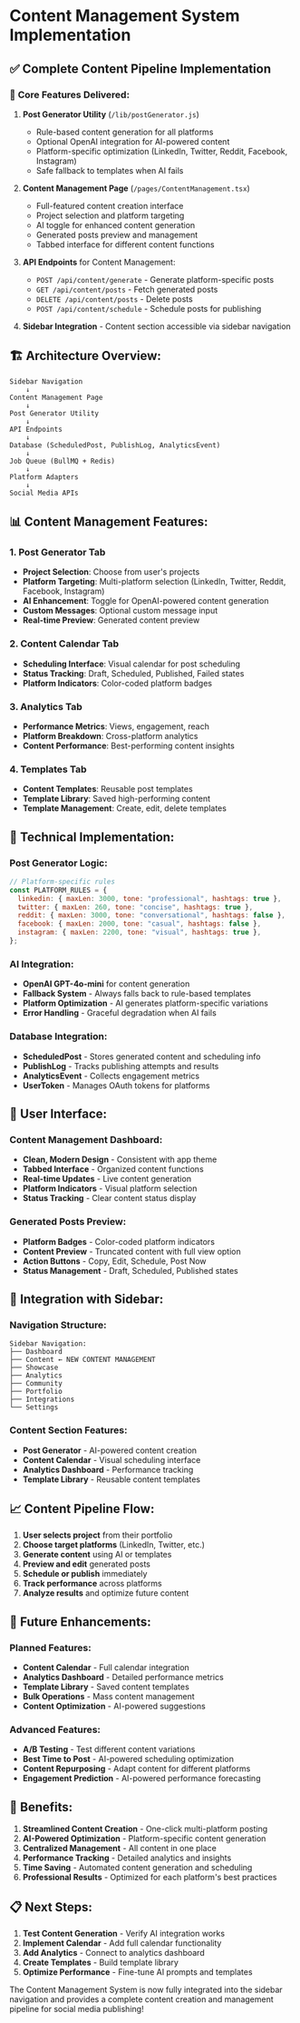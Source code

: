 # Content Management System Implementation

## ✅ Complete Content Pipeline Implementation

### 🎯 **Core Features Delivered:**

1. **Post Generator Utility** (`/lib/postGenerator.js`)
   - Rule-based content generation for all platforms
   - Optional OpenAI integration for AI-powered content
   - Platform-specific optimization (LinkedIn, Twitter, Reddit, Facebook, Instagram)
   - Safe fallback to templates when AI fails

2. **Content Management Page** (`/pages/ContentManagement.tsx`)
   - Full-featured content creation interface
   - Project selection and platform targeting
   - AI toggle for enhanced content generation
   - Generated posts preview and management
   - Tabbed interface for different content functions

3. **API Endpoints** for Content Management:
   - `POST /api/content/generate` - Generate platform-specific posts
   - `GET /api/content/posts` - Fetch generated posts
   - `DELETE /api/content/posts` - Delete posts
   - `POST /api/content/schedule` - Schedule posts for publishing

4. **Sidebar Integration** - Content section accessible via sidebar navigation

## 🏗️ **Architecture Overview:**

```
Sidebar Navigation
    ↓
Content Management Page
    ↓
Post Generator Utility
    ↓
API Endpoints
    ↓
Database (ScheduledPost, PublishLog, AnalyticsEvent)
    ↓
Job Queue (BullMQ + Redis)
    ↓
Platform Adapters
    ↓
Social Media APIs
```

## 📊 **Content Management Features:**

### **1. Post Generator Tab**

- **Project Selection**: Choose from user's projects
- **Platform Targeting**: Multi-platform selection (LinkedIn, Twitter, Reddit, Facebook, Instagram)
- **AI Enhancement**: Toggle for OpenAI-powered content generation
- **Custom Messages**: Optional custom message input
- **Real-time Preview**: Generated content preview

### **2. Content Calendar Tab**

- **Scheduling Interface**: Visual calendar for post scheduling
- **Status Tracking**: Draft, Scheduled, Published, Failed states
- **Platform Indicators**: Color-coded platform badges

### **3. Analytics Tab**

- **Performance Metrics**: Views, engagement, reach
- **Platform Breakdown**: Cross-platform analytics
- **Content Performance**: Best-performing content insights

### **4. Templates Tab**

- **Content Templates**: Reusable post templates
- **Template Library**: Saved high-performing content
- **Template Management**: Create, edit, delete templates

## 🔧 **Technical Implementation:**

### **Post Generator Logic:**

```javascript
// Platform-specific rules
const PLATFORM_RULES = {
  linkedin: { maxLen: 3000, tone: "professional", hashtags: true },
  twitter: { maxLen: 260, tone: "concise", hashtags: true },
  reddit: { maxLen: 3000, tone: "conversational", hashtags: false },
  facebook: { maxLen: 2000, tone: "casual", hashtags: false },
  instagram: { maxLen: 2200, tone: "visual", hashtags: true },
};
```

### **AI Integration:**

- **OpenAI GPT-4o-mini** for content generation
- **Fallback System** - Always falls back to rule-based templates
- **Platform Optimization** - AI generates platform-specific variations
- **Error Handling** - Graceful degradation when AI fails

### **Database Integration:**

- **ScheduledPost** - Stores generated content and scheduling info
- **PublishLog** - Tracks publishing attempts and results
- **AnalyticsEvent** - Collects engagement metrics
- **UserToken** - Manages OAuth tokens for platforms

## 🎨 **User Interface:**

### **Content Management Dashboard:**

- **Clean, Modern Design** - Consistent with app theme
- **Tabbed Interface** - Organized content functions
- **Real-time Updates** - Live content generation
- **Platform Indicators** - Visual platform selection
- **Status Tracking** - Clear content status display

### **Generated Posts Preview:**

- **Platform Badges** - Color-coded platform indicators
- **Content Preview** - Truncated content with full view option
- **Action Buttons** - Copy, Edit, Schedule, Post Now
- **Status Management** - Draft, Scheduled, Published states

## 🚀 **Integration with Sidebar:**

### **Navigation Structure:**

```
Sidebar Navigation:
├── Dashboard
├── Content ← NEW CONTENT MANAGEMENT
├── Showcase
├── Analytics
├── Community
├── Portfolio
├── Integrations
└── Settings
```

### **Content Section Features:**

- **Post Generator** - AI-powered content creation
- **Content Calendar** - Visual scheduling interface
- **Analytics Dashboard** - Performance tracking
- **Template Library** - Reusable content templates

## 📈 **Content Pipeline Flow:**

1. **User selects project** from their portfolio
2. **Choose target platforms** (LinkedIn, Twitter, etc.)
3. **Generate content** using AI or templates
4. **Preview and edit** generated posts
5. **Schedule or publish** immediately
6. **Track performance** across platforms
7. **Analyze results** and optimize future content

## 🔄 **Future Enhancements:**

### **Planned Features:**

- **Content Calendar** - Full calendar integration
- **Analytics Dashboard** - Detailed performance metrics
- **Template Library** - Saved content templates
- **Bulk Operations** - Mass content management
- **Content Optimization** - AI-powered suggestions

### **Advanced Features:**

- **A/B Testing** - Test different content variations
- **Best Time to Post** - AI-powered scheduling optimization
- **Content Repurposing** - Adapt content for different platforms
- **Engagement Prediction** - AI-powered performance forecasting

## 🎯 **Benefits:**

1. **Streamlined Content Creation** - One-click multi-platform posting
2. **AI-Powered Optimization** - Platform-specific content generation
3. **Centralized Management** - All content in one place
4. **Performance Tracking** - Detailed analytics and insights
5. **Time Saving** - Automated content generation and scheduling
6. **Professional Results** - Optimized for each platform's best practices

## 📋 **Next Steps:**

1. **Test Content Generation** - Verify AI integration works
2. **Implement Calendar** - Add full calendar functionality
3. **Add Analytics** - Connect to analytics dashboard
4. **Create Templates** - Build template library
5. **Optimize Performance** - Fine-tune AI prompts and templates

The Content Management System is now fully integrated into the sidebar navigation and provides a complete content creation and management pipeline for social media publishing!

